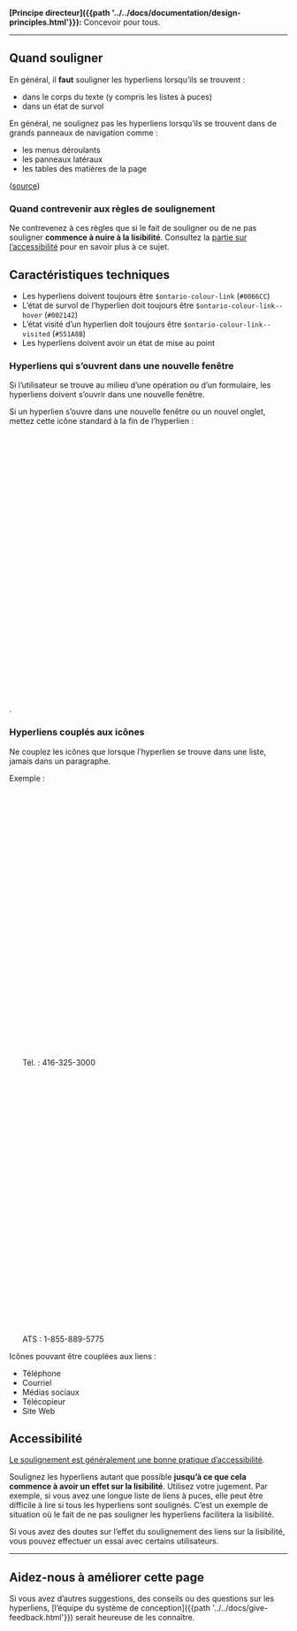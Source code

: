**[Principe directeur]({{path '../../docs/documentation/design-principles.html'}}):** Concevoir pour tous.

<hr class="dark"> 

## Quand souligner

En général, il **faut** souligner les hyperliens lorsqu’ils se trouvent&nbsp;:
* dans le corps du texte (y compris les listes à puces)
* dans un état de survol

En général, ne soulignez pas les hyperliens lorsqu’ils se trouvent dans de grands panneaux de navigation comme :
* les menus déroulants
* les panneaux latéraux
* les tables des matières de la page

([source](https://www.nngroup.com/articles/guidelines-for-visualizing-links/))

### Quand contrevenir aux règles de soulignement

Ne contrevenez à ces règles que si le fait de souligner ou de ne pas souligner **commence à nuire à la lisibilité**. Consultez la [partie sur l’accessibilité](#accessibility) pour en savoir plus à ce sujet.

## Caractéristiques techniques

* Les hyperliens doivent toujours être  `$ontario-colour-link` (`#0066CC`) 
* L’état de survol de l’hyperlien doit toujours être  `$ontario-colour-link--hover` (`#002142`) 
* L’état visité d’un hyperlien doit toujours être  `$ontario-colour-link--visited` (`#551A8B`) 
* Les hyperliens doivent avoir un état de mise au point

  
### Hyperliens qui s’ouvrent dans une nouvelle fenêtre

Si l’utilisateur se trouve au milieu d’une opération ou d’un formulaire, les hyperliens doivent s’ouvrir dans une nouvelle fenêtre.

Si un hyperlien s’ouvre dans une nouvelle fenêtre ou un nouvel onglet, mettez cette icône standard à la fin de l’hyperlien&nbsp;: <svg class="ontario-icon" alt="new window" aria-hidden="true" focusable="false" sol:category="primary" viewBox="0 0 24 24" preserveAspectRatio="xMidYMid meet"><use xlink:href="#ontario-icon-new-window"></use></svg>.


### Hyperliens couplés aux icônes

Ne couplez les icônes que lorsque l’hyperlien se trouve dans une liste, jamais dans un paragraphe.

Exemple&nbsp;:
<ul style="padding-left: 1.5rem">
<li style="list-style-type: none;"><svg class="ontario-icon" alt="telephone icon" aria-hidden="true" focusable="false" sol:category="primary" viewBox="0 0 24 24" preserveAspectRatio="xMidYMid meet"><use xlink:href="#ontario-icon-phone"></use></svg> Tél.&nbsp;: 416-325-3000</li>
<li style="list-style-type: none;"><svg class="ontario-icon" alt="" aria-hidden="true" focusable="false" sol:category="primary" viewBox="0 0 24 24" preserveAspectRatio="xMidYMid meet"><use xlink:href="#ontario-icon-tty"></use></svg> ATS&nbsp;: 1-855-889-5775</li>
</ul>

Icônes pouvant être couplées aux liens&nbsp;:

* Téléphone
* Courriel
* Médias sociaux
* Télécopieur
* Site Web

## <a name="accessibility"></a> Accessibilité

[Le soulignement est généralement une bonne pratique d’accessibilité](https://www.usability.gov/get-involved/blog/2007/05/underlining-links.html).

Soulignez les hyperliens autant que possible **jusqu’à ce que cela commence à avoir un effet sur la lisibilité**. Utilisez votre jugement. Par exemple, si vous avez une longue liste de liens à puces, elle peut être difficile à lire si tous les hyperliens sont soulignés. C’est un exemple de situation où le fait de ne pas souligner les hyperliens facilitera la lisibilité.

Si vous avez des doutes sur l’effet du soulignement des liens sur la lisibilité, vous pouvez effectuer un essai avec certains utilisateurs.

<hr>

## Aidez-nous à améliorer cette page

Si vous avez d’autres suggestions, des conseils ou des questions sur les hyperliens, [l’équipe du système de conception]({{path '../../docs/give-feedback.html'}}) serait heureuse de les connaître.
